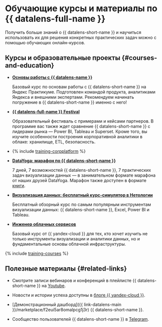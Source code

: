 # Обучающие курсы и материалы по {{ datalens-full-name }}

Получить больше знаний о {{ datalens-short-name }} и научиться использовать их для решения конкретных практических задач можно с помощью обучающих онлайн-курсов.

## Курсы и образовательные проекты {#courses-and-education}


* [**Основы работы с {{ datalens-name }}**](https://cloud.yandex.ru/training/datalens)

   Базовый курс по основам работы с {{ datalens-short-name }} на Яндекс Практикуме. Подготовлен командой продукта, аналитиками Яндекса и внешними экспертами. Рекомендуем начинать погружение в {{ datalens-short-name }} именно с него!


* [**{{ datalens-full-name }} Festival**](https://cloud.yandex.ru/datalens-festival)

   Образовательный фестиваль с примерами и кейсами партнеров. В программе вас также ждет сравнение {{ datalens-short-name }} с лидерами рынка — Power BI, Tableau и Superset. Кроме того, вы изучите особенности построения корпоративной аналитики в облаке: хранилище, ETL, безопасность.


* {% include [training-corpplatform](../_includes/training/training-cdp.md) %}


* [**DataYoga: марафон по {{ datalens-short-name }}**](https://datayoga.ru/datalens)

   7 дней, 7 возможностей {{ datalens-short-name }}, 7 практических задач визуализации данных — в занимательном формате марафона от наших друзей DataYoga. Марафон также доступен в формате [книги](https://datayoga.ru/datalensbook).

* [**Визуализация данных: бесплатный курс-симулятор в Нетологии**](https://netology.ru/programs/analyst-bifree#/)

   Бесплатный обзорный курс по самым популярным инструментам визуализации данных: {{ datalens-short-name }}, Excel, Power BI и Tableau.


* [**Инженер облачных сервисов**](https://practicum.yandex.ru/ycloud/)

   Базовый курс от {{ yandex-cloud }} для тех, кто хочет изучить не только инструменты визуализации и аналитики данных, но и фундаментальные основы облачной инфраструктуры.


{% include [training-courses](../_includes/training/training-courses.md) %}

## Полезные материалы {#related-links}



* Смотрите записи вебинаров и конференций в плейлисте {{ datalens-short-name }} на [Youtube](https://www.youtube.com/playlist?list=PL1x4ET76A10b_H4qg7ZjpAcANaLJuZbiz).


* Новости и истории успеха доступны в [блоге {{ yandex-cloud }}](https://cloud.yandex.ru/blog?services=23).

* [Демонстрационный дашборд]({{ link-datalens-main }}/marketplace/f2eui5ar8omalpcg1j3r) {{ datalens-short-name }}.


* Сообщество пользователей {{ datalens-short-name }} в [Telegram](https://t.me/YandexDataLens).

